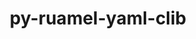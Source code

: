 ---
title: "py-ruamel-yaml-clib"
layout: cache
categories: [package, develop]
meta: {"versions": ["0.2.7"], "compilers": ["gcc@=11.1.0"], "oss": ["ubuntu20.04"], "platforms": ["linux"], "targets": ["ppc64le", "x86_64_v3"], "stacks": ["e4s", "e4s-power", "root"], "num_specs": 6, "num_specs_by_stack": {"root": 6, "e4s-power": 3, "e4s": 3}}
spec_details: [{"hash": "zk2a2zuzdtw6v6vlfdxaibydrn3xpdmn", "compiler": "gcc@=11.1.0", "versions": ["0.2.7"], "os": "ubuntu20.04", "platform": "linux", "target": "ppc64le", "variants": ["build_system=python_pip"], "stacks": ["root", "e4s-power"], "size": "-", "tarball": "https://binaries.spack.io/develop/build_cache/linux-ubuntu20.04-ppc64le/gcc-11.1.0/py-ruamel-yaml-clib-0.2.7/linux-ubuntu20.04-ppc64le-gcc-11.1.0-py-ruamel-yaml-clib-0.2.7-zk2a2zuzdtw6v6vlfdxaibydrn3xpdmn.spack"}, {"hash": "fg7gdsx743llv4mcbwssovd4dud4ojrn", "compiler": "gcc@=11.1.0", "versions": ["0.2.7"], "os": "ubuntu20.04", "platform": "linux", "target": "ppc64le", "variants": ["build_system=python_pip"], "stacks": ["root", "e4s-power"], "size": "-", "tarball": "https://binaries.spack.io/develop/build_cache/linux-ubuntu20.04-ppc64le/gcc-11.1.0/py-ruamel-yaml-clib-0.2.7/linux-ubuntu20.04-ppc64le-gcc-11.1.0-py-ruamel-yaml-clib-0.2.7-fg7gdsx743llv4mcbwssovd4dud4ojrn.spack"}, {"hash": "3zl3qr3z5jglpiz62uhjtiogkwp6vs2l", "compiler": "gcc@=11.1.0", "versions": ["0.2.7"], "os": "ubuntu20.04", "platform": "linux", "target": "ppc64le", "variants": ["build_system=python_pip"], "stacks": ["root", "e4s-power"], "size": "-", "tarball": "https://binaries.spack.io/develop/build_cache/linux-ubuntu20.04-ppc64le/gcc-11.1.0/py-ruamel-yaml-clib-0.2.7/linux-ubuntu20.04-ppc64le-gcc-11.1.0-py-ruamel-yaml-clib-0.2.7-3zl3qr3z5jglpiz62uhjtiogkwp6vs2l.spack"}, {"hash": "bt7pflqo4wub4w7ci3i5zix65rerzuo3", "compiler": "gcc@=11.1.0", "versions": ["0.2.7"], "os": "ubuntu20.04", "platform": "linux", "target": "x86_64_v3", "variants": ["build_system=python_pip"], "stacks": ["root", "e4s"], "size": "-", "tarball": "https://binaries.spack.io/develop/build_cache/linux-ubuntu20.04-x86_64_v3/gcc-11.1.0/py-ruamel-yaml-clib-0.2.7/linux-ubuntu20.04-x86_64_v3-gcc-11.1.0-py-ruamel-yaml-clib-0.2.7-bt7pflqo4wub4w7ci3i5zix65rerzuo3.spack"}, {"hash": "twucsfos6hdxic4ug2y7jhstxxirwgzx", "compiler": "gcc@=11.1.0", "versions": ["0.2.7"], "os": "ubuntu20.04", "platform": "linux", "target": "x86_64_v3", "variants": ["build_system=python_pip"], "stacks": ["root", "e4s"], "size": "-", "tarball": "https://binaries.spack.io/develop/build_cache/linux-ubuntu20.04-x86_64_v3/gcc-11.1.0/py-ruamel-yaml-clib-0.2.7/linux-ubuntu20.04-x86_64_v3-gcc-11.1.0-py-ruamel-yaml-clib-0.2.7-twucsfos6hdxic4ug2y7jhstxxirwgzx.spack"}, {"hash": "vhz6lw3go236un3hbghecalalkp3sqmn", "compiler": "gcc@=11.1.0", "versions": ["0.2.7"], "os": "ubuntu20.04", "platform": "linux", "target": "x86_64_v3", "variants": ["build_system=python_pip"], "stacks": ["root", "e4s"], "size": "-", "tarball": "https://binaries.spack.io/develop/build_cache/linux-ubuntu20.04-x86_64_v3/gcc-11.1.0/py-ruamel-yaml-clib-0.2.7/linux-ubuntu20.04-x86_64_v3-gcc-11.1.0-py-ruamel-yaml-clib-0.2.7-vhz6lw3go236un3hbghecalalkp3sqmn.spack"}]
---